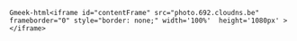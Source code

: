 `Gmeek-html<iframe id="contentFrame" src="photo.692.cloudns.be" frameborder="0" style="border: none;" width='100%'  height='1080px' ></iframe>`